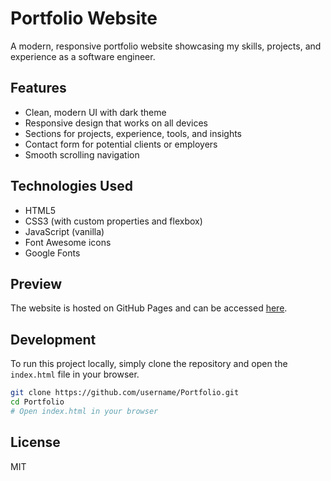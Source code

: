 # Portfolio Website

A modern, responsive portfolio website showcasing my skills, projects, and experience as a software engineer.

## Features

- Clean, modern UI with dark theme
- Responsive design that works on all devices
- Sections for projects, experience, tools, and insights
- Contact form for potential clients or employers
- Smooth scrolling navigation

## Technologies Used

- HTML5
- CSS3 (with custom properties and flexbox)
- JavaScript (vanilla)
- Font Awesome icons
- Google Fonts

## Preview

The website is hosted on GitHub Pages and can be accessed [here](https://github.com/username/Portfolio).

## Development

To run this project locally, simply clone the repository and open the `index.html` file in your browser.

```bash
git clone https://github.com/username/Portfolio.git
cd Portfolio
# Open index.html in your browser
```

## License

MIT